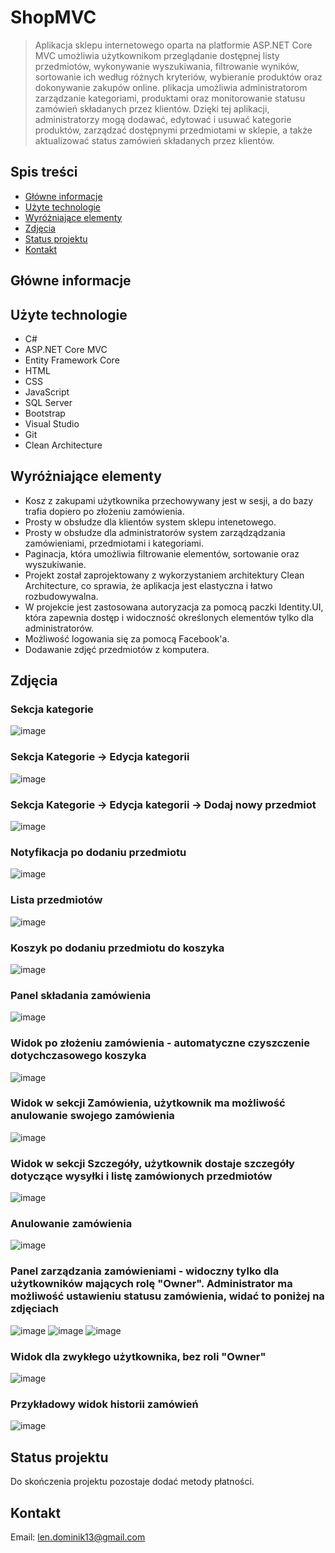 # ShopMVC
> Aplikacja sklepu internetowego oparta na platformie ASP.NET Core MVC umożliwia użytkownikom przeglądanie dostępnej listy przedmiotów, wykonywanie wyszukiwania, filtrowanie wyników, sortowanie ich według różnych kryteriów, wybieranie produktów oraz dokonywanie zakupów online.
> plikacja umożliwia administratorom zarządzanie kategoriami, produktami oraz monitorowanie statusu zamówień składanych przez klientów. Dzięki tej aplikacji, administratorzy mogą dodawać, edytować i usuwać kategorie produktów, zarządzać dostępnymi przedmiotami w sklepie, a także aktualizować status zamówień składanych przez klientów.
> 
## Spis treści
* [Główne informacje](#główne-informacje)
* [Użyte technologie](#użyte-technologie)
* [Wyróżniające elementy](#wyróżniające-elementy)
* [Zdjęcia](#zdjęcia)
* [Status projektu](#status-projektu)
* [Kontakt](#kontakt)


## Główne informacje


## Użyte technologie
- C#
- ASP.NET Core MVC
- Entity Framework Core
- HTML
- CSS
- JavaScript
- SQL Server
- Bootstrap
- Visual Studio
- Git
- Clean Architecture

## Wyróżniające elementy
- Kosz z zakupami użytkownika przechowywany jest w sesji, a do bazy trafia dopiero po złożeniu zamówienia.
- Prosty w obsłudze dla klientów system sklepu intenetowego.
- Prosty w obsłudze dla administratorów system zarządządzania zamówieniami, przedmiotami i kategoriami.
- Paginacja, która umożliwia filtrowanie elementów, sortowanie oraz wyszukiwanie.
- Projekt został zaprojektowany z wykorzystaniem architektury Clean Architecture, co sprawia, że aplikacja jest elastyczna i łatwo rozbudowywalna.
- W projekcie jest zastosowana autoryzacja za pomocą paczki Identity.UI, która zapewnia dostęp i widoczność określonych elementów tylko dla administratorów.
- Możliwość logowania się za pomocą Facebook'a.
- Dodawanie zdjęć przedmiotów z komputera.


## Zdjęcia
### Sekcja kategorie
![image](https://github.com/lendominik/ShopMVC/assets/138286618/2e6bf791-1a7c-4149-979b-9e5818a15c32)
### Sekcja Kategorie -> Edycja kategorii
![image](https://github.com/lendominik/ShopMVC/assets/138286618/75e5df42-d40e-4932-a126-76d062e198c5)
### Sekcja Kategorie -> Edycja kategorii -> Dodaj nowy przedmiot
![image](https://github.com/lendominik/ShopMVC/assets/138286618/f0ee3d06-a1e1-48d2-838b-f6504dfe71ab)
### Notyfikacja po dodaniu przedmiotu
![image](https://github.com/lendominik/ShopMVC/assets/138286618/fef5bea9-b9ac-4c73-95ef-291674014736)
### Lista przedmiotów
![image](https://github.com/lendominik/ShopMVC/assets/138286618/6f4f8577-5756-4752-9421-d0e10fef0266)
### Koszyk po dodaniu przedmiotu do koszyka
![image](https://github.com/lendominik/ShopMVC/assets/138286618/9cba0d7b-a4fe-4d9c-a6fe-60f2c66c35ba)
### Panel składania zamówienia
![image](https://github.com/lendominik/ShopMVC/assets/138286618/dbba5cab-090b-45b8-a76c-adb4c8969ad7)
### Widok po złożeniu zamówienia - automatyczne czyszczenie dotychczasowego koszyka
![image](https://github.com/lendominik/ShopMVC/assets/138286618/90bcbd41-637d-40df-ace9-001efc672167)
### Widok w sekcji Zamówienia, użytkownik ma możliwość anulowanie swojego zamówienia
![image](https://github.com/lendominik/ShopMVC/assets/138286618/e5520bf7-aece-489c-af50-8da7b7d0b457)
### Widok w sekcji Szczegóły, użytkownik dostaje szczegóły dotyczące wysyłki i listę zamówionych przedmiotów
![image](https://github.com/lendominik/ShopMVC/assets/138286618/5a274aa7-9542-4440-8ad8-70c04bd65264)
### Anulowanie zamówienia
![image](https://github.com/lendominik/ShopMVC/assets/138286618/23c7d40b-fae6-4840-9046-b81c64eb2094)
### Panel zarządzania zamówieniami - widoczny tylko dla użytkowników mających rolę "Owner". Administrator ma możliwość ustawieniu statusu zamówienia, widać to poniżej na zdjęciach
![image](https://github.com/lendominik/ShopMVC/assets/138286618/4a32e229-7a9b-4a07-8813-0f906d1f097f)
![image](https://github.com/lendominik/ShopMVC/assets/138286618/a7ca57a0-9af5-429f-bcf6-d5e8d534116b)
![image](https://github.com/lendominik/ShopMVC/assets/138286618/471a42e5-cf37-475e-99e4-edcefc0f96d3)
### Widok dla zwykłego użytkownika, bez roli "Owner"
![image](https://github.com/lendominik/ShopMVC/assets/138286618/25e30a89-a01c-4494-9dce-0e6da8fb1e32)
### Przykładowy widok historii zamówień
![image](https://github.com/lendominik/ShopMVC/assets/138286618/0d10a74d-df5a-43e9-9ae6-054c1ea269b9)

## Status projektu
Do skończenia projektu pozostaje dodać metody płatności.

## Kontakt
Email: len.dominik13@gmail.com
